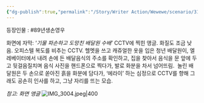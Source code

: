 ```yaml
---
{"dg-publish":true,"permalink":"/Story/Writer Action/Wewewe/scenario/31. 기물 파손하고 도망친 배달원 수배/"}
---
```


등장인물 : #89년생손영우 

화면에 자막:  ‘*기물 파손하고 도망친 배달원 수배’* 
CCTV에 찍힌 앵글. 화질도 조금 낮음. 오피스텔 복도를 비추는 CCTV. 헬멧을 쓰고 캐쥬얼한 옷을 입은 청년 배달원이, 엘레베이터에서 내려 손에 든 배달음식의 주소를 확인하고, 집을 찾아서 음식을 문 앞에 두고 뒷걸음질치며 음식 사진을 핸드폰으로 찍다가, 발로 화분을 차서 넘어뜨림. 
놀린 배달원은 두 손으로 쏟아진 흙을 화분에 담다가, ‘에라이’ 하는 심정으로 CCTV를 향해 그래도 공손히 인사를 하고, 그냥 자리를 뜨는 모습.


*참고: 화면 앵글*
![IMG_3004.jpeg|400](/img/user/Kit/Attachments/IMG_3004.jpeg)


